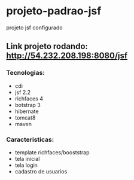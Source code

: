 # projeto-padrao-jsf
projeto jsf configurado

## Link projeto rodando: http://54.232.208.198:8080/jsf
 
### Tecnologias:
  
 * cdi
 * jsf 2.2 
 * richfaces 4
 * botstrap 3 
 * hibernate
 * tomcat8
 * maven
  
### Caracteristicas:
 
 * template richfaces/booststrap
 * tela inicial
 * tela login
 * cadastro de usuarios
 


